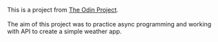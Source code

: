 This is a project from [The Odin Project]().
<br>
<br>
The aim of this project was to practice async programming and working with API to create a simple weather app.